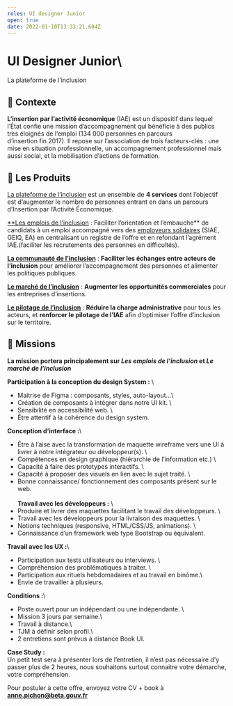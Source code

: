 ```yaml
---
roles: UI designer Junior
open: true
date: 2022-01-10T13:33:21.604Z
---
```

# UI Designer Junior\
La plateforme de l'inclusion

## 👋 Contexte

**L’insertion par l’activité économique** (IAE) est un dispositif dans lequel l’État confie une mission d’accompagnement qui bénéficie à des publics très éloignés de l’emploi (134 000 personnes en parcours d’insertion fin 2017). Il repose sur l’association de trois facteurs-clés : une mise en situation professionnelle, un accompagnement professionnel mais aussi social, et la mobilisation d’actions de formation.

## 🧨 Les Produits

[La plateforme de l’inclusion](https://inclusion.beta.gouv.fr/) est un ensemble de **4 services** dont l’objectif est d’augmenter le nombre de personnes entrant en dans un parcours d’Insertion par l’Activité Économique.

[\*\*Les emplois de l’inclusion](https://emplois.inclusion.beta.gouv.fr/) : Faciliter l’orientation et l’embauche\*\* de candidats à un emploi accompagné vers des [employeurs solidaires](https://doc.inclusion.beta.gouv.fr/presentation/employeurs-solidaires) (SIAE, GEIQ, EA) en centralisant un registre de l’offre et en refondant l’agrément IAE.(faciliter les recrutements des personnes en difficultés).

**[La communauté de l’inclusion](https://communaute.inclusion.beta.gouv.fr/)** : **Faciliter les échanges entre acteurs de l’inclusion** pour améliorer l’accompagnement des personnes et alimenter les politiques publiques.

**[Le marché de l’inclusion](https://lemarche.inclusion.beta.gouv.fr/)** : **Augmenter les opportunités commerciales** pour les entreprises d’insertions.

**[Le pilotage de l’inclusion](https://pilotage.inclusion.beta.gouv.fr/)** : **Réduire la charge administrative** pour tous les acteurs, et **renforcer le pilotage de l’IAE** afin d’optimiser l’offre d’inclusion sur le territoire.

## 🔧 Missions

**La mission portera principalement sur *Les emplois de l’inclusion* et *Le marché de l’inclusion***

**Participation à la conception du design System :** \
- Maitrise de Figma : composants, styles, auto-layout...\
- Création de composants à intégrer dans notre UI kit. \
- Sensibilité en accessibilité web. \
- Être attentif à la cohérence du design system.

**Conception d’interface :**\
- Être à l’aise avec la transformation de maquette wireframe vers une UI à livrer à notre intégrateur ou développeur(s). \
- Compétences en design graphique (hiérarchie de l’information etc.) \
- Capacité à faire des prototypes interactifs. \
- Capacité à proposer des visuels en lien avec le sujet traité. \
- Bonne connaissance/ fonctionnement des composants présent sur le web.\
 \
**Travail avec les développeurs :** \
- Produire et livrer des maquettes facilitant le travail des développeurs. \
- Travail avec les développeurs pour la livraison des maquettes. \
- Notions techniques (responsive, HTML/CSS/JS, animations). \
- Connaissance d’un framework web type Bootstrap ou équivalent.

**Travail avec les UX :**\
- Participation aux tests utilisateurs ou interviews. \
- Compréhension des problématiques à traiter. \
- Participation aux rituels hebdomadaires et au travail en binôme.\
- Envie de travailler à plusieurs.

**Conditions :**\
- Poste ouvert pour un indépendant ou une indépendante. \
- Mission 3 jours par semaine.\
- Travail à distance.\
- TJM à définir selon profil.\
- 2 entretiens sont prévus à distance Book UI.

**Case Study :**\
Un petit test sera à présenter lors de l’entretien, il n’est pas nécessaire d’y passer plus de 2 heures, nous souhaitons surtout connaitre votre démarche, votre compréhension.

Pour postuler à cette offre, envoyez votre CV + book à **[anne.pichon@beta.gouv.fr](mailto:anne.pichon@beta.gouv.fr)**